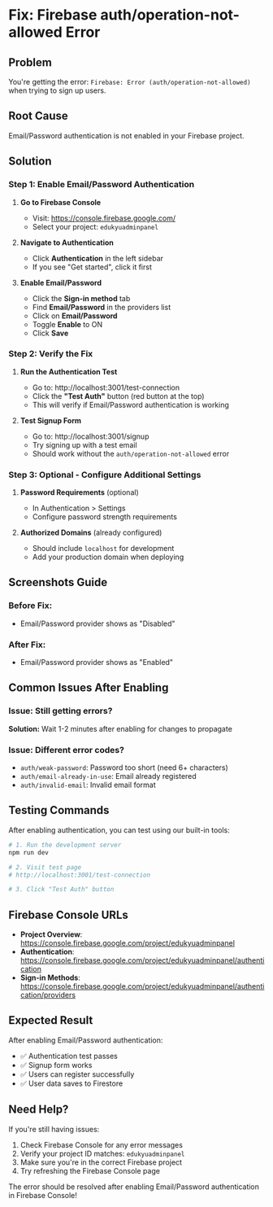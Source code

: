 # Fix: Firebase auth/operation-not-allowed Error

## Problem
You're getting the error: `Firebase: Error (auth/operation-not-allowed)` when trying to sign up users.

## Root Cause
Email/Password authentication is not enabled in your Firebase project.

## Solution

### Step 1: Enable Email/Password Authentication

1. **Go to Firebase Console**
   - Visit: https://console.firebase.google.com/
   - Select your project: `edukyuadminpanel`

2. **Navigate to Authentication**
   - Click **Authentication** in the left sidebar
   - If you see "Get started", click it first

3. **Enable Email/Password**
   - Click the **Sign-in method** tab
   - Find **Email/Password** in the providers list
   - Click on **Email/Password**
   - Toggle **Enable** to ON
   - Click **Save**

### Step 2: Verify the Fix

1. **Run the Authentication Test**
   - Go to: http://localhost:3001/test-connection
   - Click the **"Test Auth"** button (red button at the top)
   - This will verify if Email/Password authentication is working

2. **Test Signup Form**
   - Go to: http://localhost:3001/signup
   - Try signing up with a test email
   - Should work without the `auth/operation-not-allowed` error

### Step 3: Optional - Configure Additional Settings

1. **Password Requirements** (optional)
   - In Authentication > Settings
   - Configure password strength requirements

2. **Authorized Domains** (already configured)
   - Should include `localhost` for development
   - Add your production domain when deploying

## Screenshots Guide

### Before Fix:
- Email/Password provider shows as "Disabled"

### After Fix:
- Email/Password provider shows as "Enabled"

## Common Issues After Enabling

### Issue: Still getting errors?
**Solution:** Wait 1-2 minutes after enabling for changes to propagate

### Issue: Different error codes?
- `auth/weak-password`: Password too short (need 6+ characters)
- `auth/email-already-in-use`: Email already registered
- `auth/invalid-email`: Invalid email format

## Testing Commands

After enabling authentication, you can test using our built-in tools:

```bash
# 1. Run the development server
npm run dev

# 2. Visit test page
# http://localhost:3001/test-connection

# 3. Click "Test Auth" button
```

## Firebase Console URLs

- **Project Overview**: https://console.firebase.google.com/project/edukyuadminpanel
- **Authentication**: https://console.firebase.google.com/project/edukyuadminpanel/authentication
- **Sign-in Methods**: https://console.firebase.google.com/project/edukyuadminpanel/authentication/providers

## Expected Result

After enabling Email/Password authentication:
- ✅ Authentication test passes
- ✅ Signup form works
- ✅ Users can register successfully
- ✅ User data saves to Firestore

## Need Help?

If you're still having issues:
1. Check Firebase Console for any error messages
2. Verify your project ID matches: `edukyuadminpanel`
3. Make sure you're in the correct Firebase project
4. Try refreshing the Firebase Console page

The error should be resolved after enabling Email/Password authentication in Firebase Console!